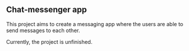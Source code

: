 ## Chat-messenger app

This project aims to create a messaging app where the users are able to send messages to each other.

Currently, the project is unfinished.
